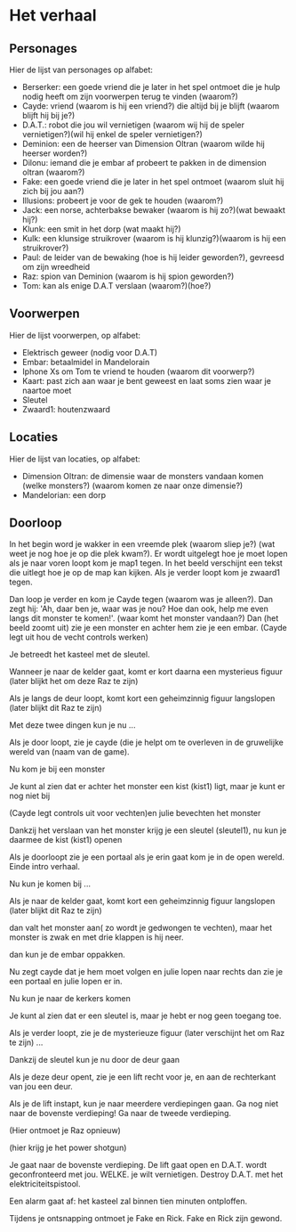 # Het verhaal

## Personages

Hier de lijst van personages op alfabet:

 * Berserker: een goede vriend die je later in het spel ontmoet die je hulp nodig heeft om zijn voorwerpen terug te vinden (waarom?)
 * Cayde: vriend (waarom is hij een vriend?) die altijd bij je blijft (waarom blijft hij bij je?) 
 * D.A.T.: robot die jou wil vernietigen (waarom wij hij de speler vernietigen?)(wil hij enkel de speler vernietigen?)
 * Deminion: een de heerser van Dimension Oltran (waarom wilde hij heerser worden?)
 * Dilonu: iemand die je embar af probeert te pakken in de dimension oltran (waarom?)
 * Fake: een goede vriend die je later in het spel 
   ontmoet (waarom sluit hij zich bij jou aan?)
 * Illusions: probeert je voor de gek te houden (waarom?)
 * Jack: een norse, achterbakse bewaker (waarom is hij zo?)(wat bewaakt hij?)
 * Klunk: een smit in het dorp (wat maakt hij?)
 * Kulk: een klunsige struikrover (waarom is hij klunzig?)(waarom is hij een struikrover?)
 * Paul: de leider van de bewaking (hoe is hij leider geworden?), gevreesd om zijn wreedheid
 * Raz: spion van Deminion (waarom is hij spion geworden?)
 * Tom: kan als enige D.A.T verslaan (waarom?)(hoe?)

## Voorwerpen

Hier de lijst voorwerpen, op alfabet:

 * Elektrisch geweer (nodig voor D.A.T)
 * Embar: betaalmidel in Mandelorain
 * Iphone Xs om Tom te vriend te houden (waarom dit voorwerp?)
 * Kaart: past zich aan waar je bent geweest en laat soms zien waar je naartoe moet
 * Sleutel 
 * Zwaard1: houtenzwaard

## Locaties

Hier de lijst van locaties, op alfabet:

 * Dimension Oltran: de dimensie waar de monsters vandaan komen (welke monsters?) (waarom komen ze naar onze dimensie?)
 * Mandelorian: een dorp

## Doorloop

In het begin word je wakker in een vreemde plek (waarom sliep je?)
(wat weet je nog hoe je op die plek kwam?). 
Er wordt uitgelegt hoe je moet lopen als je naar voren loopt kom je map1 tegen.
In het beeld verschijnt een tekst die uitlegt hoe je op de map kan kijken.
Als je verder loopt kom je zwaard1 tegen.

Dan loop je verder en kom je Cayde tegen (waarom was je alleen?). 
Dan zegt hij: 'Ah, daar ben je, waar was je nou? Hoe dan ook, 
help me even langs dit monster te komen!'. (waar komt het monster vandaan?)
Dan (het beeld zoomt uit) zie je een monster 
en achter hem zie je een embar.
(Cayde legt uit hou de vecht controls werken)

Je betreedt het kasteel met de sleutel.

Wanneer je naar de kelder gaat, komt er kort daarna een mysterieus figuur (later blijkt het
om deze Raz te zijn)

Als je langs de deur loopt, komt kort een geheimzinnig figuur langslopen (later blijkt
dit Raz te zijn)

Met deze twee dingen kun je nu ...

Als je door loopt, zie je cayde (die je helpt om te overleven in de gruwelijke 
wereld van (naam van de game).

Nu kom je bij een monster

Je kunt al zien dat er achter het monster een kist (kist1) ligt, 
maar je kunt er nog niet bij

(Cayde legt controls uit voor vechten)en julie bevechten het monster

Dankzij het verslaan van het monster krijg je een sleutel (sleutel1), 
nu kun je daarmee de kist (kist1) openen

Als je doorloopt zie je een portaal als je erin gaat kom je in de open wereld. 
Einde intro verhaal. 

Nu kun je komen bij ...

Als je naar de kelder gaat, komt kort een geheimzinnig figuur langslopen (later blijkt
dit Raz te zijn)

dan valt het monster aan( zo wordt je gedwongen te vechten), 
maar het monster is zwak en met drie klappen is hij neer.

dan kun je de embar oppakken.

Nu zegt cayde dat je hem moet volgen en julie lopen naar rechts 
dan zie je een portaal en julie lopen er in.

Nu kun je naar de kerkers komen

Je kunt al zien dat er een sleutel is, maar je hebt er nog geen toegang toe.

Als je verder loopt, zie je de mysterieuze figuur (later verschijnt het
om Raz te zijn) ...

Dankzij de sleutel kun je nu door de deur gaan

Als je deze deur opent, zie je een lift recht voor je,
en aan de rechterkant van jou een deur.

Als je de lift instapt, kun je naar meerdere verdiepingen gaan.
Ga nog niet naar de bovenste verdieping!
Ga naar de tweede verdieping.

(Hier ontmoet je Raz opnieuw)

(hier krijg je het power shotgun)

Je gaat naar de bovenste verdieping.
De lift gaat open en D.A.T. wordt geconfronteerd met jou.
WELKE. je wilt vernietigen.
Destroy D.A.T. met het elektriciteitspistool.

Een alarm gaat af: het kasteel zal binnen tien minuten ontploffen.

Tijdens je ontsnapping ontmoet je Fake en Rick.
Fake en Rick zijn gewond.
